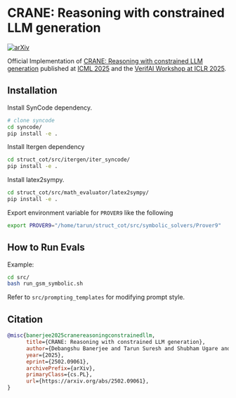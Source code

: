 # CRANE: Reasoning with constrained LLM generation
[![arXiv](https://img.shields.io/badge/arXiv-2502.09061-red.svg)](https://arxiv.org/abs/2502.09061)

Official Implementation of [CRANE: Reasoning with constrained LLM generation](https://arxiv.org/abs/2502.09061) published at [ICML 2025](https://icml.cc/) and the [VerifAI Workshop at ICLR 2025](https://verifai-workshop.github.io/).

## Installation

Install SynCode dependency. 
```bash
# clone syncode
cd syncode/
pip install -e .
```

Install Itergen dependency
```bash
cd struct_cot/src/itergen/iter_syncode/
pip install -e .
```

Install latex2sympy. 
```bash
cd struct_cot/src/math_evaluator/latex2sympy/
pip install -e .
```

Export environment variable for `PROVER9` like the following
```bash
export PROVER9="/home/tarun/struct_cot/src/symbolic_solvers/Prover9"
```

## How to Run Evals 

Example:
```bash
cd src/
bash run_gsm_symbolic.sh
```

Refer to `src/prompting_templates` for modifying prompt style.



## Citation

```bibtex
@misc{banerjee2025cranereasoningconstrainedllm,
      title={CRANE: Reasoning with constrained LLM generation}, 
      author={Debangshu Banerjee and Tarun Suresh and Shubham Ugare and Sasa Misailovic and Gagandeep Singh},
      year={2025},
      eprint={2502.09061},
      archivePrefix={arXiv},
      primaryClass={cs.PL},
      url={https://arxiv.org/abs/2502.09061}, 
}
```
